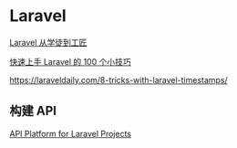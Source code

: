 # Laravel

[Laravel 从学徒到工匠](https://xueyuanjun.com/books/laravel-from-appreciate-to-artisan)

[快速上手 Laravel 的 100 个小技巧](https://learnku.com/laravel/t/45370)

https://laraveldaily.com/8-tricks-with-laravel-timestamps/

## 构建 API

[API Platform for Laravel Projects](https://api-platform.com/docs/laravel/)
